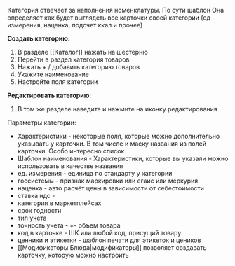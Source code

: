 Категория отвечает за наполнения номенклатуры. По сути шаблон
Она определяет как будет выглядеть все карточки своей категории (ед измерения, наценка, подсчет ккал и прочее)

**Создать категорию:**
1. В разделе [[Каталог]] нажать на шестерню
2. Перейти в раздел категория товаров
3. Нажать + / добавить категорию товаров
4. Укажите наименование
5. Настройте поля категории

**Редактировать категорию**:
1. В том же разделе наведите и нажмите на иконку редактирования

Параметры категории:
- Характеристики - некоторые поля, которые можно дополнительно указывать у карточки. В том числе и маску названия из полей карточки. Особо интересно список
- Шаблон наименования - Характеристики, которые вы указали можно использовать в качестве названия
- ед. измерения - единица по стандарту у категории
- госсистемы - признак маркировки или егаис или меркурия
- наценка - авто расчёт цены в зависимости от себестоимости
- ставка ндс - 
- категория в маркетплейсах
- срок годности
- тип учета 
- точность учета - +- объем товара
- код в карточке - ШК или любой код, присущий товару
- ценники и этикетки - шаблон печати для этикеток и цеников
- [[Модификаторы Блюда|модификаторы]] позволяет создавать карточку, которую можно настроить